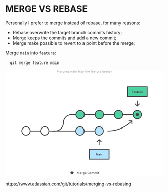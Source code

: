 # MERGE VS REBASE

Personally I prefer to merge instead of rebase, for many reasons:

- Rebase overwrite the target branch commits history;
- Merge keeps the commits and add a new commit;
- Merge make possible to revert to a point before the merge;

Merge `main` into `feature`:

```shell
  git merge feature main
```

![Merge](img/merge-vs-rebase_merge-feature-into-master.png)

<https://www.atlassian.com/git/tutorials/merging-vs-rebasing>
